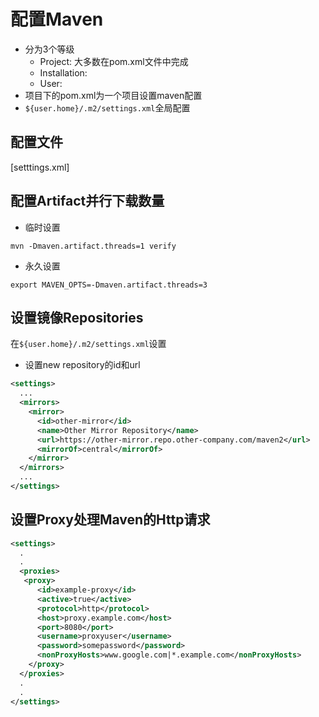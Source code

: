 # 配置Maven

- 分为3个等级
  - Project: 大多数在pom.xml文件中完成
  - Installation: 
  - User: 
- 项目下的pom.xml为一个项目设置maven配置
- `${user.home}/.m2/settings.xml`全局配置

## 配置文件


[setttings.xml]

## 配置Artifact并行下载数量

- 临时设置

```shell
mvn -Dmaven.artifact.threads=1 verify
```

- 永久设置

```shell
export MAVEN_OPTS=-Dmaven.artifact.threads=3
```

## 设置镜像Repositories

在`${user.home}/.m2/settings.xml`设置

- 设置new repository的id和url

```xml
<settings>
  ...
  <mirrors>
    <mirror>
      <id>other-mirror</id>
      <name>Other Mirror Repository</name>
      <url>https://other-mirror.repo.other-company.com/maven2</url>
      <mirrorOf>central</mirrorOf>
    </mirror>
  </mirrors>
  ...
</settings>
```

## 设置Proxy处理Maven的Http请求

```xml
<settings>
  .
  .
  <proxies>
   <proxy>
      <id>example-proxy</id>
      <active>true</active>
      <protocol>http</protocol>
      <host>proxy.example.com</host>
      <port>8080</port>
      <username>proxyuser</username>
      <password>somepassword</password>
      <nonProxyHosts>www.google.com|*.example.com</nonProxyHosts>
    </proxy>
  </proxies>
  .
  .
</settings>
```
